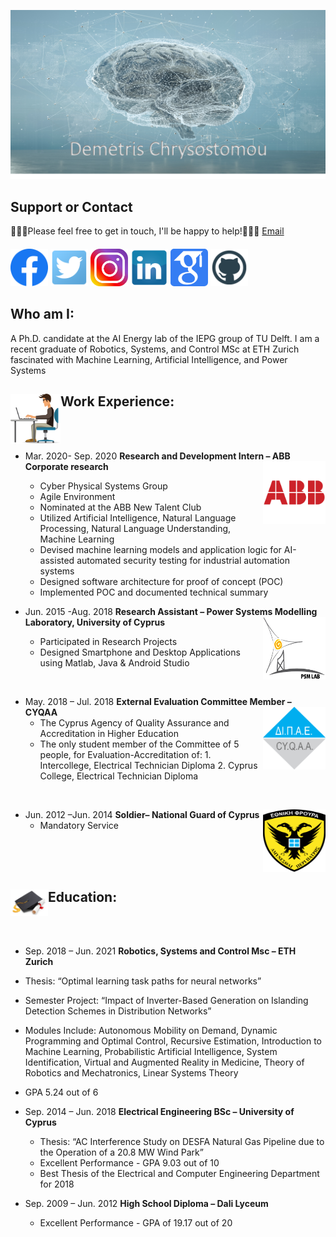 
<!--
**Demetris-Ch/Demetris-Ch** is a ✨ _special_ ✨ repository because its `README.md` (this file) appears on your GitHub profile.

Here are some ideas to get you started:

- 🔭 I’m currently working on ...
- 🌱 I’m currently learning ...
- 👯 I’m looking to collaborate on ...
- 🤔 I’m looking for help with ...
- 💬 Ask me about ...
- 📫 How to reach me: ...
- 😄 Pronouns: ...
- ⚡ Fun fact: ...
-->
<img src="https://raw.githubusercontent.com/Demetris-Ch/Demetris-Ch/master/contain/Picture1.png" alt="Logo"></a>
## Support or Contact
👨🏻‍💻Please feel free to get in touch, I'll be happy to help!💁🏻‍♂️ [Email](dchrys01@outlook.com)

####
<a href="https://www.facebook.com/dimitris.chrysostomou1" target="_blank"><img src="https://raw.githubusercontent.com/Demetris-Ch/Demetris-Ch/master/contain/fb.png" alt="Facebook" width="60"></a>
<a href="https://twitter.com/DemetrisChryso1" target="_blank"><img src="https://raw.githubusercontent.com/Demetris-Ch/Demetris-Ch/master/contain/twitter.png" alt="Twitter" width="60"></a>
<a href="https://www.instagram.com/demetris_chrysostomou/" target="_blank"><img src="https://raw.githubusercontent.com/Demetris-Ch/Demetris-Ch/master/contain/insta.png" alt="Instagram" width="60"></a>
<a href="https://www.linkedin.com/in/demetris-chrysostomou/" target="_blank"><img src="https://raw.githubusercontent.com/Demetris-Ch/Demetris-Ch/master/contain/linkedin.png" alt="LinkedIn" width="60"></a>
<a href="https://scholar.google.com/citations?user=dvzS94wAAAAJ&hl=en" target="_blank"><img src="https://raw.githubusercontent.com/Demetris-Ch/Demetris-Ch/master/contain/scholar.png" alt="Scholar" width="60"></a>
<a href="https://github.com/Demetris-Ch" target="_blank"><img src="https://raw.githubusercontent.com/Demetris-Ch/Demetris-Ch/master/contain/git.png" alt="GitHub" width="60"></a>

## Who am I:
A Ph.D. candidate at the AI Energy lab of the IEPG group of TU Delft. I am a recent graduate of Robotics, Systems, and Control MSc at ETH Zurich fascinated with Machine Learning, Artificial Intelligence, and Power Systems

## <img align="left" width="80" height="80" src="https://raw.githubusercontent.com/Demetris-Ch/Demetris-Ch/master/contain/work.png"> Work Experience:
  <br />
  <br />
  
 * Mar. 2020- Sep. 2020 		**Research and Development Intern – ABB Corporate research** <img align="right" width="100" height="100" src="https://raw.githubusercontent.com/Demetris-Ch/Demetris-Ch/master/contain/abb.png">

   *	Cyber Physical Systems Group
   *	Agile Environment
   *	Nominated at the ABB New Talent Club
   *	Utilized Artificial Intelligence, Natural Language Processing, Natural Language Understanding, Machine Learning 
   *	Devised machine learning models and application logic for AI-assisted automated security testing for industrial automation systems 
   *	Designed software architecture for proof of concept (POC)
   *	Implemented POC and documented technical summary


 * Jun. 2015 -Aug. 2018		**Research Assistant – Power Systems Modelling Laboratory, University of Cyprus** <img align="right" width="100" height="100" src="https://raw.githubusercontent.com/Demetris-Ch/Demetris-Ch/master/contain/PSM.png">
   *  Participated in Research Projects
   *  Designed Smartphone and Desktop Applications using Matlab, Java & Android Studio
<br />


* May. 2018 – Jul. 2018	**External Evaluation Committee Member – CYQAA** <img align="right" width="100" height="100" src="https://raw.githubusercontent.com/Demetris-Ch/Demetris-Ch/master/contain/dipae.png">
   *	The Cyprus Agency of Quality Assurance and Accreditation in Higher Education
   *	The only student member of the Committee of 5 people, for Evaluation-Accreditation of:
      1.	Intercollege, Electrical Technician Diploma
      2.	Cyprus College, Electrical Technician Diploma
<br />


* Jun. 2012 –Jun. 2014		**Soldier– National Guard of Cyprus** <img align="right" width="100" height="100" src="https://raw.githubusercontent.com/Demetris-Ch/Demetris-Ch/master/contain/Army.png">
   * Mandatory Service

<br />
<br />
<br />

## <img align="left" width="60" src="https://raw.githubusercontent.com/Demetris-Ch/Demetris-Ch/master/contain/edu.jpg"> Education:
  <br />
  <br />

*	Sep. 2018 – Jun. 2021		**Robotics, Systems and Control Msc – ETH Zurich**
  *	Thesis: “Optimal learning task paths for neural networks”
  *	Semester Project: “Impact of Inverter-Based Generation on Islanding Detection Schemes in Distribution Networks”
  *	Modules Include: Autonomous Mobility on Demand, Dynamic Programming and Optimal Control, Recursive Estimation, Introduction to Machine Learning, Probabilistic Artificial Intelligence, System Identification, Virtual and Augmented Reality in Medicine, Theory of Robotics and Mechatronics, Linear Systems Theory
  *	GPA 5.24 out of 6

* Sep. 2014 – Jun. 2018		**Electrical Engineering BSc – University of Cyprus**
  *	Thesis: “AC Interference Study on DESFA Natural Gas Pipeline due to the Operation of a 20.8 MW Wind Park”
  *	Excellent Performance - GPA 9.03 out of 10
  *	Best Thesis of the Electrical and Computer Engineering Department for 2018

* Sep. 2009 – Jun. 2012		**High School Diploma – Dali Lyceum**
  *	Excellent Performance - GPA of 19.17 out of 20 


